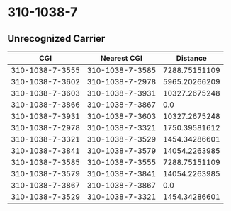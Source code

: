 # 310-1038-7
## Unrecognized Carrier


| CGI | Nearest CGI | Distance |
|-----|-------------|----------|
| 310-1038-7-3555 | 310-1038-7-3585 | 7288.75151109 |
| 310-1038-7-3602 | 310-1038-7-2978 | 5965.20266209 |
| 310-1038-7-3603 | 310-1038-7-3931 | 10327.2675248 |
| 310-1038-7-3866 | 310-1038-7-3867 | 0.0 |
| 310-1038-7-3931 | 310-1038-7-3603 | 10327.2675248 |
| 310-1038-7-2978 | 310-1038-7-3321 | 1750.39581612 |
| 310-1038-7-3321 | 310-1038-7-3529 | 1454.34286601 |
| 310-1038-7-3841 | 310-1038-7-3579 | 14054.2263985 |
| 310-1038-7-3585 | 310-1038-7-3555 | 7288.75151109 |
| 310-1038-7-3579 | 310-1038-7-3841 | 14054.2263985 |
| 310-1038-7-3867 | 310-1038-7-3867 | 0.0 |
| 310-1038-7-3529 | 310-1038-7-3321 | 1454.34286601 |
